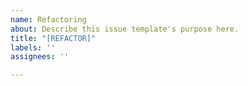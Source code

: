 ```yaml
---
name: Refactoring
about: Describe this issue template's purpose here.
title: "[REFACTOR]"
labels: ''
assignees: ''

---
```



